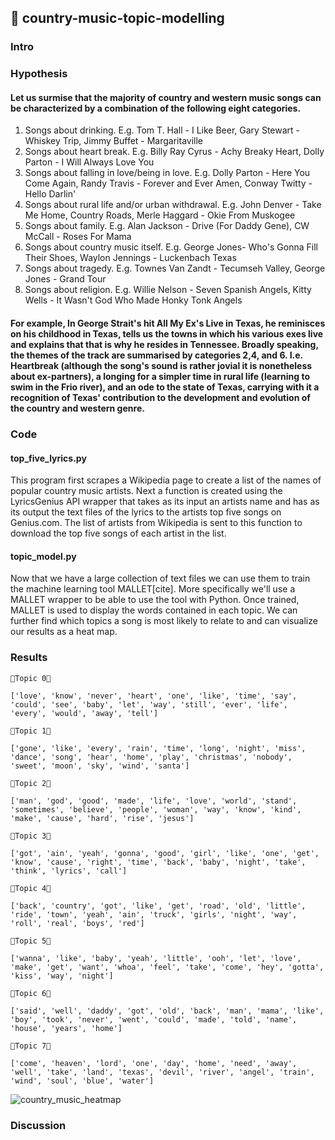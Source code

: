 ## 🍻 country-music-topic-modelling

### Intro 

#### 

### Hypothesis

#### Let us surmise that the majority of country and western music songs can be characterized by a combination of the following eight categories.
1. Songs about drinking. E.g. Tom T. Hall - I Like Beer, Gary Stewart - Whiskey Trip, Jimmy Buffet - Margaritaville
2. Songs about heart break. E.g. Billy Ray Cyrus - Achy Breaky Heart, Dolly Parton - I Will Always Love You 
3. Songs about falling in love/being in love. E.g. Dolly Parton - Here You Come Again, Randy Travis - Forever and Ever Amen, Conway Twitty - Hello Darlin'
4. Songs about rural life and/or urban withdrawal. E.g. John Denver - Take Me Home, Country Roads, Merle Haggard - Okie From Muskogee
5. Songs about family. E.g. Alan Jackson - Drive (For Daddy Gene), CW McCall - Roses For Mama
6. Songs about country music itself. E.g. George Jones- Who's Gonna Fill Their Shoes, Waylon Jennings - Luckenbach Texas
7. Songs about tragedy. E.g. Townes Van Zandt - Tecumseh Valley, George Jones - Grand Tour
8. Songs about religion. E.g. Willie Nelson - Seven Spanish Angels, Kitty Wells - It Wasn't God Who Made Honky Tonk Angels
#### For example, In George Strait's hit All My Ex's Live in Texas, he reminisces on his childhood in Texas, tells us the towns in which his various exes live and explains that that is why he resides in Tennessee. Broadly speaking, the themes of the track are summarised by categories 2,4, and 6. I.e. Heartbreak (although the song's sound is rather jovial it is nonetheless about ex-partners), a longing for a simpler time in rural life (learning to swim in the Frio river), and an ode to the state of Texas, carrying with it a recognition of Texas' contribution to the development and evolution of the country and western genre. 

### Code
#### top_five_lyrics.py
This program first scrapes a Wikipedia page to create a list of the names of popular country music artists. Next a function is created using the LyricsGenius API wrapper that takes as its input an artists name and has as its output the text files of the lyrics to the artists top five songs on Genius.com. The list of artists from Wikipedia is sent to this function to download the top five songs of each artist in the list.
#### topic_model.py
Now that we have a large collection of text files we can use them to train the machine learning tool MALLET[cite]. More specifically we'll use a MALLET wrapper to be able to use the tool with Python. Once trained, MALLET is used to display the words contained in each topic. We can further find which topics a song is most likely to relate to and can visualize our results as a heat map.

### Results
```
🤠Topic 0🤠

['love', 'know', 'never', 'heart', 'one', 'like', 'time', 'say', 'could', 'see', 'baby', 'let', 'way', 'still', 'ever', 'life', 'every', 'would', 'away', 'tell']

🤠Topic 1🤠

['gone', 'like', 'every', 'rain', 'time', 'long', 'night', 'miss', 'dance', 'song', 'hear', 'home', 'play', 'christmas', 'nobody', 'sweet', 'moon', 'sky', 'wind', 'santa']

🤠Topic 2🤠

['man', 'god', 'good', 'made', 'life', 'love', 'world', 'stand', 'sometimes', 'believe', 'people', 'woman', 'way', 'know', 'kind', 'make', 'cause', 'hard', 'rise', 'jesus']

🤠Topic 3🤠

['got', 'ain', 'yeah', 'gonna', 'good', 'girl', 'like', 'one', 'get', 'know', 'cause', 'right', 'time', 'back', 'baby', 'night', 'take', 'think', 'lyrics', 'call']

🤠Topic 4🤠

['back', 'country', 'got', 'like', 'get', 'road', 'old', 'little', 'ride', 'town', 'yeah', 'ain', 'truck', 'girls', 'night', 'way', 'roll', 'real', 'boys', 'red']

🤠Topic 5🤠

['wanna', 'like', 'baby', 'yeah', 'little', 'ooh', 'let', 'love', 'make', 'get', 'want', 'whoa', 'feel', 'take', 'come', 'hey', 'gotta', 'kiss', 'way', 'night']

🤠Topic 6🤠

['said', 'well', 'daddy', 'got', 'old', 'back', 'man', 'mama', 'like', 'boy', 'took', 'never', 'went', 'could', 'made', 'told', 'name', 'house', 'years', 'home']

🤠Topic 7🤠

['come', 'heaven', 'lord', 'one', 'day', 'home', 'need', 'away', 'well', 'take', 'land', 'texas', 'devil', 'river', 'angel', 'train', 'wind', 'soul', 'blue', 'water']
```

![country_music_heatmap](https://user-images.githubusercontent.com/98699929/156208876-1854e7ff-01ed-46a8-8268-252370e1ab01.JPG)

### Discussion

